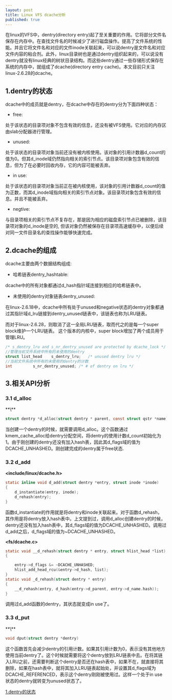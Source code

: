 ```yaml
---
layout: post
title: Linux VFS dcache分析
published: true
---
```


在linux的VFS中，dentry(directory entry)起了至关重要的作用。它将部分文件名保存在内存中。在查找文件名的时候减少了进行磁盘操作。提高了文件系统的性能。并且它将文件名和对应的文件inode关联起来，可以说dentry是文件名和对应文件内容的粘合剂。此外，linux目录树也是通过dentry组织起来的，可以说没有dentry就没有linux经典的树状目录结构。而这些dentry通过一些存储形式保存在系统的内存中，就组成了dcache(directory entry cache)。本文目前只关注linux-2.6.28的dcache。
<h2 id="1">1.dentry的状态</h2>
dcache中的成员就是dentry，在dcache中存在的dentry分为下面四种状态：

- free:

处于该状态的目录项对象不包含有效的信息，还没有被VFS使用。它对应的内存区由slab分配器进行管理。

- unused:

处于该状态的目录项对象当前还没有被内核使用。该对象的引用计数器d\_count的值为0。但其d\_inode域仍然指向相关的索引节点。该目录项对象包含有效的信息，但为了在必要时回收内存，它的内容可能被丢弃。
      
- in use:

处于该状态的目录项对象当前正在被内核使用，该对象的引用计数器d\_count的值为正数，而其d\_inode域指向相关的索引节点对象。该目录项对象包含有效的信息。并且不能被丢弃。

- negtive:

与目录项相关的索引节点不复存在，那是因为相应的磁盘索引节点已被删除，该目录项对象的d\_inode是空的, 但该对象仍然被保存在目录项高速缓存中，以便后续对同一文件目录名的查找操作能够快速完成。

<h2 id="2">2.dcache的组成</h2>
dcache主要由两个数据结构组成:

- 哈希链表dentry_hashtable:

dcache中的所有对象都通过d\_hash指针域连接到相应的哈希链表中。

- 未使用的dentry对象链表dentry\_unused:

在linux-2.6.18中，dcache中所有处于unused和negative状态的dentry对象都通过其指针域d\_lru链接到dentry\_unused链表中，该链表也称为LRU链表。


而对于linux-2.6.28，则取消了这一全局LRU链表，取而代之的是每一个super block维护一个LRU链表。
这个版本的内核中，super block增加了两个成员用于管理LRU。

```c
/* s_dentry_lru and s_nr_dentry_unused are protected by dcache_lock */
//管理当前文件系统中所有的未使用的dentry
struct list_head	s_dentry_lru;	/* unused dentry lru */
//当前文件系统中所有的未使用的dentry的计数
int			s_nr_dentry_unused;	/* # of dentry on lru */
```

<h2 id="3">3.相关API分析</h2>
<h3 id="3.1">3.1 d_alloc</h3>
**\<fs/dcache.c>**

```c
struct dentry *d_alloc(struct dentry * parent, const struct qstr *name)
```
当创建一个dentry的时候，就需要调用d\_alloc。这个函数通过kmem_cache_alloc给dentry分配空间，将dentry的使用计数d\_count初始化为1。由于刚创建的dentry还没有加入hash表，因此其d\_flags域的值为DCACHE_UNHASHED。刚创建完成的dentry属于free状态.

<h3 id="3.2">3.2 d_add</h3>

**\<include/linux/dcache.h>**

```c
static inline void d_add(struct dentry *entry, struct inode *inode)
{
	d_instantiate(entry, inode);
	d_rehash(entry);
}
```
函数d\_instantiate的作用就是将dentry和inode关联起来。对于函数d\_rehash，
其作用是将dentry放入hash表中。上文提到过，调用d\_alloc创建dentry的时候，dentry还没有加入hash表中，其d\_flags域的值为DCACHE\_UNHASHED。调用过d\_add之后，d\_flags域的值为~DCACHE\_UNHASHED。

**\<fs/dcache.c>**

```c
static void __d_rehash(struct dentry * entry, struct hlist_head *list)
{

 	entry->d_flags &= ~DCACHE_UNHASHED;
 	hlist_add_head_rcu(&entry->d_hash, list);
}
static void _d_rehash(struct dentry * entry)
{
	__d_rehash(entry, d_hash(entry->d_parent, entry->d_name.hash));
}
```
调用过d\_add函数的dentry，其状态就变成in use了。
<h3 id="3.3">3.3 d_put</h3>
**\<fs/dcache.c>**

```c
void dput(struct dentry *dentry)
```
这个函数首先会减少dentry的引用计数。如果其引用计数为0，表示没有其他地方使用当前dentry了。这个时候就需要将这个dentry放到LRU链表中去。在将其链入LRU之前，还需要判断这个dentry是否还在hash表中，如果不在，就直接将其删除，如果在hash表中，就将其加入LRU链表起始处，并设置其d\_flags域为DCACHE_REFERENCED，表示这个dentry刚刚被使用过。这样一个处于in use状态的dentry就转变为unused状态了。

[1.dentry的状态](#1)